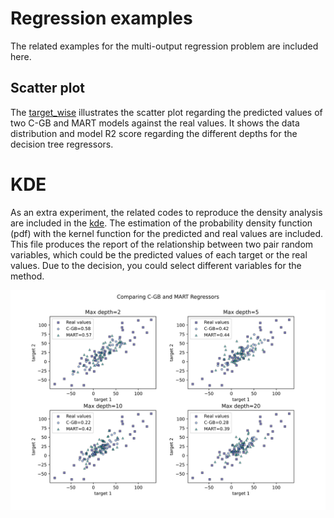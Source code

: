 # Regression examples
The related examples for the multi-output regression problem are included here. 

## Scatter plot

The [target_wise](target_wise.py) illustrates the scatter plot regarding the predicted values of two C-GB and MART models against the real values. 
It shows the data distribution and model R2 score regarding the different depths for the decision tree regressors.

# KDE

As an extra experiment, the related codes to reproduce the density analysis are included in the [kde](kde.py). The estimation of the probability density function (pdf) with the kernel function for the predicted and real values are included. This file produces the report of the relationship between two pair random variables, which could be the predicted values of each target or the real values. Due to the decision, you could select different variables for the method. 


![![Regression](https://github.com/samanemami/C_GB-EX/blob/main/docs/Scatter_regression.jpg)](https://github.com/samanemami/C_GB-EX/blob/main/docs/Scatter_regression.jpg)

